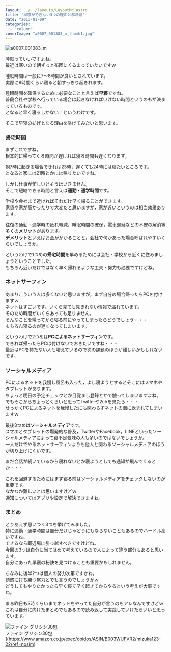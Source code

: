 ```yaml
---
layout: ../../layouts/LayoutMd.astro
title: "早寝ができない3つの理由と解決法"
date: "2013-01-09"
categories: 
  - "column"
coverImage: "a0007_001383_m_thumb1.jpg"
---
```


![a0007_001383_m](/archive/images/a0007_001383_m_thumb.jpg "a0007_001383_m")


睡眠っていいですよね。  
最近は寒いので朝ずっと布団にくるまっていたいですｗ

睡眠時間は一般に7～8時間が良いとされています。  
実際に8時間くらい寝ると朝すっきり起きれます。

睡眠時間を確保するために必要なことと言えば**早寝**ですね。  
普段会社や学校へ行っている場合は起きなければいけない時間というのもが決まっているものです。  
となると早く寝るしかない！というわけです。

そこで早寝の妨げとなる理由を挙げてみたいと思います。

### 帰宅時間

まずこれですね。  
根本的に帰ってくる時間が遅ければ寝る時間も遅くなります。

朝7時に起きる場合できれば23時，遅くても24時には寝たいところです。  
となると家には21時とかには帰りたいですね。

しかし仕事が忙しいとそうはいきません。  
そこで短縮できる時間と言えば**通勤・通学時間**です。

学校や会社まで近ければそれだけ早く帰ることができます。  
家賃や家が高かったりで大変だと思いますが，家が近いというのは相当効果あります。

往復の通勤・通学時の疲れ軽減，睡眠時間の確保，電車遅延などの不安の解消等多くの**メリット**があります。  
**デメリット**といえばお金がかかることと，会社で何かあった場合呼ばれやすいくらいでしょうか。

というわけで1つめの**帰宅時間**を早めるためには会社・学校から近くに住みましょうということでした。  
もちろん近いだけではなく早く帰れるような工夫・努力も必要ですけどね。

### ネットサーフィン

あまりこういう人は多くないと思いますが，まず自分の場合帰ったらPCを付けますｗ  
ネットはすごいです。いくら見ても見きれない情報で溢れています。  
そのため時間がいくらあっても足りません。  
そんなことを帰ってから寝る前にやってしまったらどうでしょう・・・  
もちろん寝るのが遅くなってしまいます。

というわけで2つめは**PCによるネットサーフィン**です。  
できれば帰ったらPCは付けないでおきたいですね・・・  
最近はPCを持たない人も増えているので次の課題のほうが難しいかもしれないです。

### ソーシャルメディア

PCによるネットを我慢し風呂も入った，よし寝ようとするとそこにはスマホやタブレットがあります。  
ちょっと明日の予定チェックとか目覚まし登録とかで触ってしまいますよね。  
でもそこからちょっとくらいと思ってTwitterや2chを見たら・・・  
せっかくPCによるネットを我慢したにも関わらずネットの海に飲まれてしまいますｗ

最後3つめは**ソーシャルメディア**です。  
スマホとタブレットの爆発的な普及，TwitterやFacebook，LINEといったソーシャルメディアによって寝不足気味の人も多いのではないでしょうか。  
一人だけでやるネットサーフィンよりも他人と関わるソーシャルメディアのほうが切り上げにくいです。

まだ会話が続いているから寝れないとか寝ようとしても通知が飛んでくるとか・・・

これを回避するためにはまず寝る前はソーシャルメディアをチェックしないのが重要です。  
なかなか難しいとは思いますけどｗ  
通知についてはアプリや設定で解決できますね。

### まとめ

とりあえず思いつく3つを挙げてみました。  
特に通勤・通学時間は自分だけじゃどうにもならないこともあるのでハードル高いですね。  
できるなら即近場に引っ越すべきですけどね。  
今回の3つは自分に当てはめて考えているので人によって違う部分もあると思います。  
自分にあった早寝の秘訣を見つけることも重要かもしれません。

ちなみに後半2つは個人の努力次第ですかね。  
誘惑に打ち勝つ努力とでも言うのでしょうかｗ  
どうしてもやりたかったら早く寝て早く起きてからやるという考えが大事ですね。

まぁ昨日も3時くらいまでネットをやってた自分が言うのもアレなんですけどｗ  
これは自分に向けたまとめでもあるので読み返して実践していけたらいいと思っています。

![ファイン グリシン30包](/archive/images/51VmZIz%2BtlL._SL160_.jpg)  
ファイン グリシン30包  
](https://www.amazon.co.jp/exec/obidos/ASIN/B003WUFVR2/mizuka123-22/ref=nosim)
